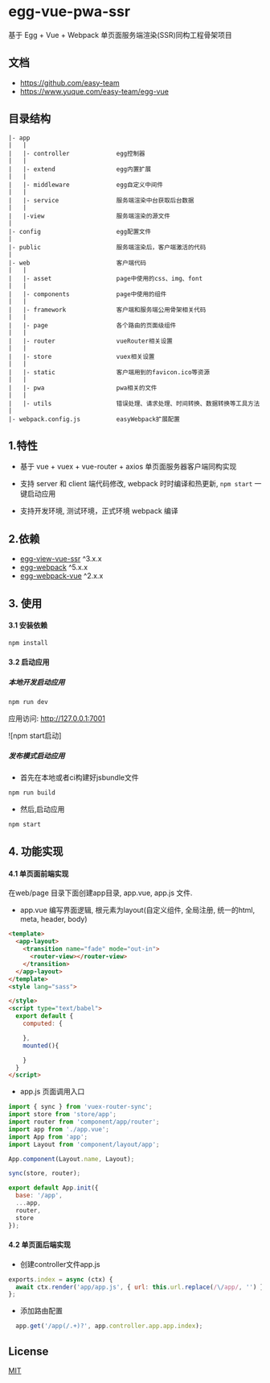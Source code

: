 # egg-vue-pwa-ssr

基于 Egg + Vue + Webpack 单页面服务端渲染(SSR)同构工程骨架项目


## 文档

- https://github.com/easy-team
- https://www.yuque.com/easy-team/egg-vue


## 目录结构

```
|- app
|   |
|   |- controller             egg控制器
|   |
|   |- extend                 egg内置扩展
|   |
|   |- middleware             egg自定义中间件
|   |
|   |- service                服务端渲染中台获取后台数据
|   |
|   |-view                    服务端渲染的源文件
|
|- config                     egg配置文件
|
|- public                     服务端渲染后，客户端激活的代码
|
|- web                        客户端代码
|   |
|   |- asset                  page中使用的css、img、font
|   |
|   |- components             page中使用的组件           
|   |
|   |- framework              客户端和服务端公用骨架相关代码
|   |
|   |- page                   各个路由的页面级组件
|   |
|   |- router                 vueRouter相关设置
|   |
|   |- store                  vuex相关设置
|   |
|   |- static                 客户端用到的favicon.ico等资源
|   |
|   |- pwa                    pwa相关的文件
|   |
|   |- utils                  错误处理、请求处理、时间转换、数据转换等工具方法
|   
|- webpack.config.js          easyWebpack扩展配置
```


## 1.特性

- 基于 vue + vuex + vue-router + axios 单页面服务器客户端同构实现

- 支持 server 和 client 端代码修改, webpack 时时编译和热更新, `npm start` 一键启动应用

- 支持开发环境, 测试环境，正式环境 webpack 编译
 

## 2.依赖

- [egg-view-vue-ssr](https://github.com/easy-team/egg-view-vue-ssr) ^3.x.x
- [egg-webpack](https://github.com/easy-team/egg-webpack) ^5.x.x
- [egg-webpack-vue](https://github.com/easy-team/egg-webpack-vue) ^2.x.x


## 3. 使用

#### 3.1 安装依赖

```bash
npm install
```


#### 3.2 启动应用

##### 本地开发启动应用

```bash
npm run dev
```

应用访问: http://127.0.0.1:7001

![npm start启动]

##### 发布模式启动应用

- 首先在本地或者ci构建好jsbundle文件

```bash
npm run build 
```

- 然后,启动应用

```bash
npm start 
```

## 4. 功能实现

#### 4.1 单页面前端实现

在web/page 目录下面创建app目录, app.vue, app.js 文件.

- app.vue 编写界面逻辑, 根元素为layout(自定义组件, 全局注册, 统一的html, meta, header, body)

```html
<template>
  <app-layout>
    <transition name="fade" mode="out-in">
      <router-view></router-view>
    </transition>
  </app-layout>
</template>
<style lang="sass">

</style>
<script type="text/babel">
  export default {
    computed: {

    },
    mounted(){

    }
  }
</script>
```

- app.js 页面调用入口

```javascript
import { sync } from 'vuex-router-sync';
import store from 'store/app';
import router from 'component/app/router';
import app from './app.vue';
import App from 'app';
import Layout from 'component/layout/app';

App.component(Layout.name, Layout);

sync(store, router);

export default App.init({
  base: '/app',
  ...app,
  router,
  store
});

```

#### 4.2 单页面后端实现

- 创建controller文件app.js

```javascript
exports.index = async (ctx) {
  await ctx.render('app/app.js', { url: this.url.replace(/\/app/, '') });
};
```

- 添加路由配置

```javascript
  app.get('/app(/.+)?', app.controller.app.app.index);
```


## License

[MIT](LICENSE)

